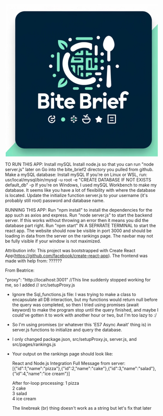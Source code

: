 <div align="center">
    <img src="https://github.com/Isaac-Shuman/bite_brief2/blob/main/bite_brief_logo.webp" width="500" height="auto">
</div>

TO RUN THIS APP:
Install mySQL
Install node.js so that you can run "node server.js" later on
Go into the bite_brief2 directory you pulled from github.
Make a mySQL database:
    Install mySQL
    If you're on Linux or WSL, run: usr/local/mysql/bin/mysql -u root -e "CREATE DATABASE IF NOT EXISTS default_db" -p
    If you're on Windows, I used mySQL Workbench to make my database.
    It seems like you have a lot of flexibility with where the database is located.
Update the initialize function server.js to your username (it's probably still root) password and database name.

RUNNING THIS APP:
Run "npm install" to install the dependencies for the app such as axios and express.
Run "node server.js" to start the backend server. If this works without throwing an error then it means you did the database part right.
Run "npm start" IN A SEPARATE TERMINAL to start the react app. The website should now be visible in port 3000 and should be loading in data from the server on the rankings page.
The navbar may not be fully visible if your window is not maximized.



Attribution info:
    This project was bootstrapped with Create React App(https://github.com/facebook/create-react-app).
    The frontend was made with help from: ??????

From Beatrice:

"proxy": "http://localhost:3001" //This line suddenly stopped working for me, so I added 
                                    // src/setupProxy.js

- Ignore the Sql_functions.js file: I was trying to make a class to encapsulate
all DB interaction, but my functions would return null before the query was
completed, so then I tried using promises (await keyword) to make the program 
stop until the query finished, and maybe I could've gotten it to work with 
another hour or two, but I'm too lazy to :/

- So I'm using promises (or whatever this 'ES7 Async Await' thing is)
in server.js functions to initialize and query the database.

- I only changed package.json, src/setupProxy.js, server.js, and src/pages/rankings.js

- Your output on the rankings page should look like:

    React and Node.js Integration
    Full Message from server: [{"id":1,"name":"pizza"},{"id":2,"name":"cake"},{"id":3,"name":"salad"},{"id":4,"name":"ice cream"}]

    After for-loop processing: 1 pizza<br />2 cake<br />3 salad<br />4 ice cream<br />

    The linebreak (br) thing doesn't work as a string but let's fix that later


